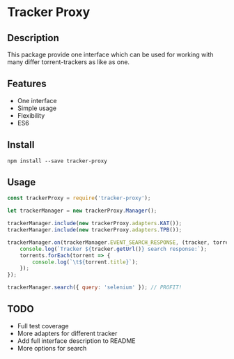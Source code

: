 # Tracker Proxy

## Description

This package provide one interface which can be used for working with many differ torrent-trackers as like as one.

## Features

- One interface
- Simple usage
- Flexibility
- ES6

## Install

```
npm install --save tracker-proxy
```

## Usage

```javascript
const trackerProxy = require('tracker-proxy');

let trackerManager = new trackerProxy.Manager();

trackerManager.include(new trackerProxy.adapters.KAT());
trackerManager.include(new trackerProxy.adapters.TPB());

trackerManager.on(trackerManager.EVENT_SEARCH_RESPONSE, (tracker, torrents) => {
	console.log(`Tracker ${tracker.getUrl()} search response:`);
	torrents.forEach(torrent => {
		console.log(`\t${torrent.title}`);
	});
});

trackerManager.search({ query: 'selenium' }); // PROFIT!
```

## TODO

- Full test coverage
- More adapters for different tracker
- Add full interface description to README
- More options for search
